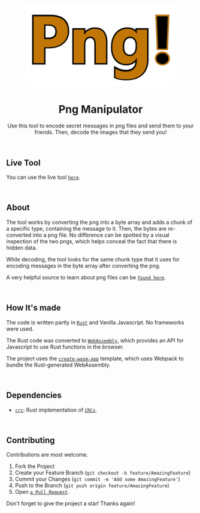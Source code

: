 <div align="center">
    <img src="./logo.png" width="400">
	<h1>Png Manipulator</h1>

Use this tool to encode secret messages in png files and send them to your friends. Then, decode the images that they send you! 
</div>
<br>

## Live Tool

You can use the live tool [`here`].

[`here`]: https://shyamjayakannan.github.io/png-manipulator
<br>

## About

The tool works by converting the png into a byte array and adds a chunk of a specific type, containing the message to it. Then, the bytes are re-converted into a png file. No difference can be spotted by a visual inspection of the two pngs, which helps conceal the fact that there is hidden data.

While decoding, the tool looks for the same chunk type that it uses for encoding messages in the byte array after converting the png.

A very helpful source to learn about png files can be [`found here`].

[`found here`]: http://www.libpng.org/pub/png/spec/1.2/PNG-Structure.html
<br>

## How It's made

The code is written partly in [`Rust`] and Vanilla Javascript. No frameworks were used.

The Rust code was converted to [`WebAssembly`], which provides an API for Javascript to use Rust functions in the browser.

The project uses the [`create-wasm-app`] template, which uses Webpack to bundle the Rust-generated WebAssembly.

[`Rust`]: https://www.rust-lang.org
[`WebAssembly`]: https://webassembly.org
[`create-wasm-app`]: https://github.com/rustwasm/create-wasm-app
<br>

## Dependencies

- [`crc`]: Rust implementation of [`CRCs`].

[`CRCs`]: https://en.wikipedia.org/wiki/Cyclic_redundancy_check
[`crc`]: https://github.com/mrhooray/crc-rs
<br>

## Contributing

Contributions are most welcome.

1. Fork the Project
2. Create your Feature Branch (`git checkout -b feature/AmazingFeature`)
3. Commit your Changes (`git commit -m 'Add some AmazingFeature'`)
4. Push to the Branch (`git push origin feature/AmazingFeature`)
5. Open [`a Pull Request`].

Don't forget to give the project a star! Thanks again!

[`a Pull Request`]: https://github.com/shyamjayakannan/png-manipulator/pulls
